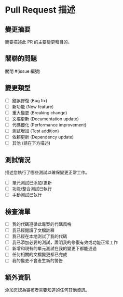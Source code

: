 # Pull Request 描述

## 變更摘要
簡要描述此 PR 的主要變更和目的。

## 關聯的問題
關閉 #(issue 編號)

## 變更類型
- [ ] 錯誤修復 (Bug fix)
- [ ] 新功能 (New feature)
- [ ] 重大變更 (Breaking change)
- [ ] 文檔更新 (Documentation update)
- [ ] 代碼優化 (Performance improvement)
- [ ] 測試增加 (Test addition)
- [ ] 依賴更新 (Dependency update)
- [ ] 其他 (請在下方描述)

## 測試情況
描述您執行了哪些測試以確保變更正常工作。

- [ ] 單元測試已添加/更新
- [ ] 功能/整合測試已執行
- [ ] 手動測試已執行

## 檢查清單
- [ ] 我的代碼遵循此專案的代碼風格
- [ ] 我已經閱讀了文檔註釋
- [ ] 我已經在本地測試了我的代碼
- [ ] 我已添加必要的測試，證明我的修復有效或功能正常工作
- [ ] 新增和現有的單元測試在我的變更下都能通過
- [ ] 任何相關的文檔變更都已完成
- [ ] 我的變更不會產生新的警告

## 額外資訊
添加您認為審核者需要知道的任何其他資訊。 